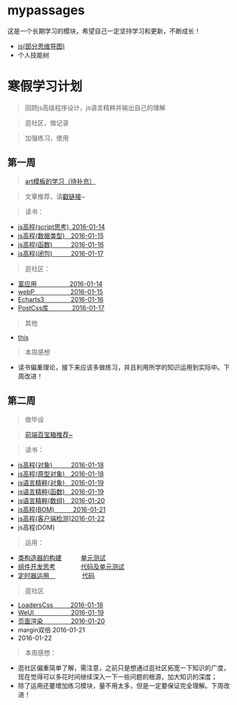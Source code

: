 # mypassages
这是一个长期学习的模块，希望自己一定坚持学习和更新，不断成长！

- [js(部分思维导图)](https://www.processon.com/mind/55d14785e4b014d9c57e0076)
- 个人技能树



# 寒假学习计划 #
> 回顾js高级程序设计，js语言精粹并输出自己的理解

> 逛社区，做记录

> 加强练习，使用

## 第一周 ##

> [art模板的学习（待补充）](https://github.com/Anjing1993/mypassages/blob/master/js/art%E6%A8%A1%E6%9D%BF2016-01-17.md)

> 文章推荐，请[戳链接](http://mp.weixin.qq.com/s?__biz=MzAxODE2MjM1MA==&mid=401657042&idx=1&sn=c06773e257b3ae662f8389b32cbbcebc&scene=2&srcid=0115bRdbpWzsFYbPsPAu1JHn&from=timeline&isappinstalled=0#wechat_redirect)~

> 读书：

- [js高程(script思考)&ensp;2016-01-14](https://github.com/Anjing1993/mypassages/blob/master/%E8%AF%BB%E4%B9%A6/js%E9%AB%98%E7%A8%8B(script)2016-01-14.md)
- [js高程(数据类型)&ensp;&ensp;2016-01-15](https://github.com/Anjing1993/mypassages/blob/master/%E8%AF%BB%E4%B9%A6/js%E9%AB%98%E7%A8%8B(%E6%95%B0%E6%8D%AE%E7%B1%BB%E5%9E%8B)2016-01-15.md)
- [js高程(函数)&ensp;&ensp;&ensp;&ensp;&ensp;&ensp;2016-01-16](https://github.com/Anjing1993/mypassages/blob/master/%E8%AF%BB%E4%B9%A6/js%E9%AB%98%E7%A8%8B(%E5%87%BD%E6%95%B0)2016-01-16.md)
- [js高程(闭包)&ensp;&ensp;&ensp;&ensp;&ensp;&ensp;2016-01-17](https://github.com/Anjing1993/mypassages/blob/master/%E8%AF%BB%E4%B9%A6/js%E9%AB%98%E7%A8%8B(%E9%97%AD%E5%8C%85)2016-01-17.md)

> 逛社区：

- [富应用 &ensp;&ensp;&ensp;&ensp;&ensp;&ensp;&ensp;&ensp;&ensp;&ensp;2016-01-14](https://github.com/Anjing1993/mypassages/blob/master/%E9%80%9B%E7%A4%BE%E5%8C%BA/rich-client2016-01-14.md)
- [webP &ensp;&ensp;&ensp;&ensp;&ensp;&ensp;&ensp;&ensp;&ensp;&ensp;&ensp;2016-01-15](https://github.com/Anjing1993/mypassages/blob/master/%E9%80%9B%E7%A4%BE%E5%8C%BA/webp2016-01-15.md)
- [Echarts3 &ensp;&ensp;&ensp;&ensp;&ensp;&ensp;&ensp;&ensp;2016-01-16](https://github.com/Anjing1993/mypassages/blob/master/%E9%80%9B%E7%A4%BE%E5%8C%BA/Echarts2016-01-16.md)
- [PostCss库 &ensp;&ensp;&ensp;&ensp;&ensp;&ensp;&ensp;2016-01-17](https://github.com/Anjing1993/mypassages/blob/master/%E9%80%9B%E7%A4%BE%E5%8C%BA/PostCss2016-01-17.md)

> 其他

- [this](https://github.com/Anjing1993/mypassages/blob/master/js/about-this2016-01-16.md)

>本周感想
 


- 读书偏重理论，接下来应该多做练习，并且利用所学的知识运用到实际中。下周改进！

## 第二周 ##
> 做毕设

> [前端百宝箱推荐~](https://github.com/nieweidong/fetool)

> 读书：

- [js高程(对象)&ensp;&ensp;&ensp;&ensp;&ensp;&ensp;2016-01-18 ](https://github.com/Anjing1993/mypassages/blob/master/%E8%AF%BB%E4%B9%A6/js%E9%AB%98%E7%A8%8B(%E5%AF%B9%E8%B1%A1)2016-01-18.md)
- [js高程(原型对象)&ensp;&ensp;2016-01-18](https://github.com/Anjing1993/mypassages/blob/master/%E8%AF%BB%E4%B9%A6/js%E9%AB%98%E7%A8%8B(%E5%8E%9F%E5%9E%8B%E5%AF%B9%E8%B1%A1)2016-01-18.md)
- [js语言精粹(对象)&ensp;&ensp;2016-01-19](https://github.com/Anjing1993/mypassages/blob/master/%E8%AF%BB%E4%B9%A6/js%E7%B2%BE%E7%B2%B9(%E5%AF%B9%E8%B1%A1)2016-01-19.md)
- [js语言精粹(函数)&ensp;&ensp;2016-01-19](https://github.com/Anjing1993/mypassages/blob/master/%E8%AF%BB%E4%B9%A6/js%E7%B2%BE%E7%B2%B9(%E5%87%BD%E6%95%B0)2016-01-19.md)
- [js语言精粹(数组)&ensp;&ensp;2016-01-20](https://github.com/Anjing1993/mypassages/blob/master/%E8%AF%BB%E4%B9%A6/js%E7%B2%BE%E7%B2%B9(%E6%95%B0%E7%BB%84)2016-01-20.md)
- [js高程(BOM)&ensp;&ensp;&ensp;&ensp;&ensp;&ensp;2016-01-21](https://github.com/Anjing1993/mypassages/blob/master/%E8%AF%BB%E4%B9%A6/js%E9%AB%98%E7%A8%8B(BOM)2016-01-21.md)
- [js高程(客户端检测)2016-01-22](https://github.com/Anjing1993/mypassages/blob/master/%E8%AF%BB%E4%B9%A6/js%E9%AB%98%E7%A8%8B(%E5%AE%A2%E6%88%B7%E7%AB%AF%E6%A3%80%E6%B5%8B)2016-01-22.md)
- js高程(DOM)

> 运用：

 - [类构造器的构建](https://github.com/Anjing1993/my-construct-of-class/blob/master/jicheng.html)
  &ensp;&ensp;&ensp;&ensp;&ensp; [单元测试](https://github.com/Anjing1993/my-construct-of-class/blob/master/jasmine-test/test.js)
 - [组件开发思考](https://github.com/Anjing1993/mypassages/tree/master/%E7%BB%84%E4%BB%B6%E5%BC%80%E5%8F%91/input-component)
   &ensp;&ensp;&ensp;&ensp;&ensp; &ensp;&ensp;[代码及单元测试](https://github.com/Anjing1993/my-components)
 - [定时器运用&ensp;&ensp;](https://github.com/Anjing1993/mypassages/blob/master/%E8%BF%90%E7%94%A8/%E5%AE%9A%E6%97%B6%E5%99%A8/%E5%AE%9A%E6%97%B6%E5%99%A8%E8%BF%90%E7%94%A8.md)  &ensp;&ensp;&ensp;&ensp;&ensp;&ensp;&ensp;&ensp;[代码](https://github.com/Anjing1993/mypassages/blob/master/%E8%BF%90%E7%94%A8/%E5%AE%9A%E6%97%B6%E5%99%A8/test.html)


> 逛社区

- [LoadersCss &ensp;&ensp;&ensp;&ensp;&ensp;2016-01-18](https://github.com/Anjing1993/mypassages/blob/master/%E9%80%9B%E7%A4%BE%E5%8C%BA/LoadersCss2016-01-18.md)
- [WeUl&ensp;&ensp;&ensp;&ensp;&ensp;&ensp;&ensp;&ensp;&ensp;&ensp;&ensp;&ensp;2016-01-19](https://github.com/Anjing1993/mypassages/blob/master/%E9%80%9B%E7%A4%BE%E5%8C%BA/WeUl2016-01-19.md)
- [页面渲染&ensp;&ensp;&ensp;&ensp;&ensp;&ensp;&ensp;&ensp;&ensp;2016-01-20](https://github.com/Anjing1993/mypassages/blob/master/%E9%80%9B%E7%A4%BE%E5%8C%BA/%E7%BD%91%E9%A1%B5%E6%B8%B2%E6%9F%932016-01-20.md)
- margin双倍       2016-01-21
- 2016-01-22
	
> 本周感想：

- 逛社区偏重简单了解，需注意，之前只是想通过逛社区拓宽一下知识的广度，现在觉得可以多花时间继续深入一下一些问题的根源，加大知识的深度；
- 除了运用还要增加练习模块，量不用太多，但是一定要保证完全理解。下周改进！

